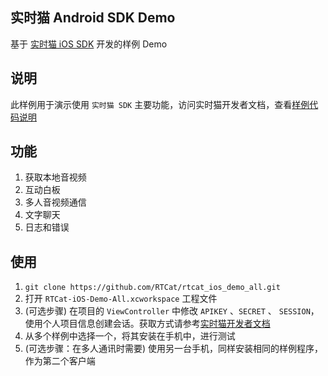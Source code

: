 ## 实时猫 Android SDK Demo

基于 [实时猫 iOS SDK](https://shishimao.com) 开发的样例 Demo

## 说明

此样例用于演示使用 `实时猫 SDK` 主要功能，访问实时猫开发者文档，查看[样例代码说明](http://docs.shishimao.com/05.%20ios/02.%20demo.html)

## 功能

1. 获取本地音视频
2. 互动白板
3. 多人音视频通信
4. 文字聊天
5. 日志和错误

## 使用

1. `git clone https://github.com/RTCat/rtcat_ios_demo_all.git`
2. 打开 `RTCat-iOS-Demo-All.xcworkspace` 工程文件
3. (可选步骤) 在项目的 `ViewController` 中修改 `APIKEY` 、`SECRET` 、 `SESSION`，使用个人项目信息创建会话。获取方式请参考[实时猫开发者文档](http://docs.shishimao.com/02.%20getting-started/02.%20dashboard-and-projects.html#)
4. 从多个样例中选择一个，将其安装在手机中，进行测试
5. (可选步骤：在多人通讯时需要) 使用另一台手机，同样安装相同的样例程序，作为第二个客户端
